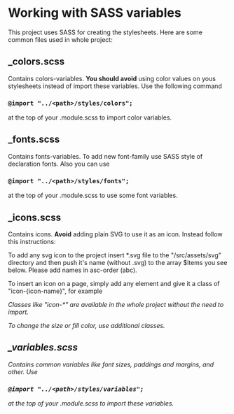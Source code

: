 # Working with SASS variables

This project uses SASS for creating the stylesheets. Here are some common files used in whole project:

## _colors.scss

Contains colors-variables. **You should avoid** using color values on yous stylesheets instead of import these variables. Use the following command

### `@import "../<path>/styles/colors";`

at the top of your <Component>.module.scss to import color variables.

## _fonts.scss

Contains fonts-variables. To add new font-family use SASS style of declaration fonts. Also you can use

### `@import "../<path>/styles/fonts";`

at the top of your <Component>.module.scss to use some font variables.

## _icons.scss

Contains icons. **Avoid** adding plain SVG to use it as an icon. Instead follow this instructions:

To add any svg icon to the project
insert *.svg file to the "/src/assets/svg" directory
and then push it's name (without .svg) to the array $items
you see below. Please add names in asc-order (abc).

To insert an icon on a page, simply add any element and give it a class of "icon-{icon-name}", for example
<i className="icon-arrow-down" />

Classes like "icon-*" are available in the whole project without the need to import.

To change the size or fill color, use additional classes.

## _variables.scss

Contains common variables like font sizes, paddings and margins, and other. Use 

### `@import "../<path>/styles/variables";`

at the top of your <Component>.module.scss to import these variables.